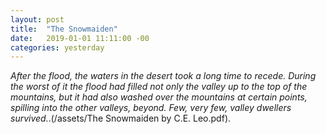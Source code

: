 ```yaml
---
layout: post
title:  "The Snowmaiden"
date:   2019-01-01 11:11:00 -00
categories: yesterday
---
```


*After the flood, the waters in the desert took a long time to recede.  During the worst of it the flood had filled not only the valley up to the top of the mountains, but it had also washed over the mountains at certain points, spilling into the other valleys, beyond.  Few, very few, valley dwellers survived.*<!--more-->.(/assets/The Snowmaiden by C.E. Leo.pdf).


